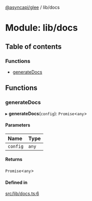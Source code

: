 [@asyncapi/glee](../README.md) / lib/docs

# Module: lib/docs

## Table of contents

### Functions

- [generateDocs](lib_docs.md#generatedocs)

## Functions

### generateDocs

▸ **generateDocs**(`config`): `Promise`<`any`\>

#### Parameters

| Name | Type |
| :------ | :------ |
| `config` | `any` |

#### Returns

`Promise`<`any`\>

#### Defined in

[src/lib/docs.ts:6](https://github.com/asyncapi/glee/blob/8faaa70/src/lib/docs.ts#L6)
